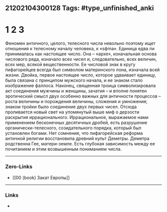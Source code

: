 21202104300128
Tags: #type_unfinished_anki
---
# 1 2 3

Феномен античного, целого, телесного числа невольно поэтому ищет отношения к телесному началу человека, к «sфma». Единица едва ли принималась как настоящее число. Она – «архе», изначальная основа числового ряда, изначало всех чисел и, следовательно, всех величин, всех мер, всякой вещественности. Ее числовой знак в кругу пифагорейцев всегда был символом материнского лона, изначала всей жизни. Двойка, первое настоящее число, которое удваивает единицу, была связана с принципом мужского начала, и ее знаком стало изображение фаллоса. Наконец, священная троица символизировала акт соединения мужчины и женщины, зачатия – и вполне понятен эротический смысл двух особенно важных для античности процессов – роста величины и порождения величины, сложения и умножения; знаком тройки было соединение двух первых чисел. Отсюда проливается новый свет на упомянутый выше миф о дерзости раскрытия иррационального. Иррациональное, выражаемое нами применением бесконечных десятичных дробей, есть разрушение органически-телесного, созидательного порядка, который был установлен богами. Нет сомнения, что пифагорейская реформа античной религии восстановила древний культ Деметры. Деметра родственна Гее, матери-земле. Есть глубокая зависимость между ее почитанием и этим возвышенным пониманием числа.

---
### Zero-Links
- [[00 (book) Закат Европы]]
---
### Links
-